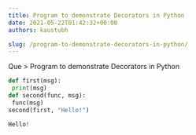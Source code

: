 ```yaml
---
title: Program to demonstrate Decorators in Python
date: 2021-05-22T01:42:32+00:00
authors: kaustubh

slug: /program-to-demonstrate-decorators-in-python/
---
```

Que > Program to demonstrate Decorators in Python

```python title="file.py"
def first(msg):
 print(msg)
def second(func, msg):
 func(msg)
second(first, "Hello!")
```

```python title="Output"
Hello!

```